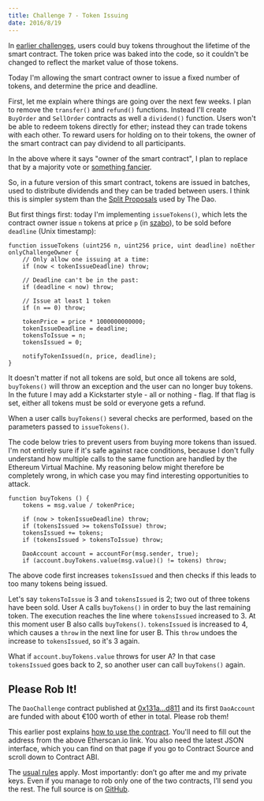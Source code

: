 ```yaml
---
title: Challenge 7 - Token Issuing
date: 2016/8/19
---
```


In [earlier challenges](https://dao-challenge.herokuapp.com/2016/08/08/recap-challenge-1-5/), users could buy tokens throughout the lifetime of the smart contract. The token price was baked into the code, so it couldn't be changed to reflect the market value of those tokens.

Today I'm allowing the smart contract owner to issue a fixed number of tokens, and determine the price and deadline.
<!-- more -->

First, let me explain where things are going over the next few weeks. I plan to remove the `transfer()` and `refund()` functions. Instead I'll create `BuyOrder` and `SellOrder` contracts as well a `dividend()` function. Users won't be able to redeem tokens directly for ether; instead they can trade tokens with each other. To reward users for holding on to their tokens, the owner of the smart contract can pay dividend to all participants.

In the above where it says "owner of the smart contract", I plan to replace that by a majority vote or [something fancier](https://blog.ethereum.org/2014/08/21/introduction-futarchy/).

So, in a future version of this smart contract, tokens are issued in batches, used to distribute dividends and they can be traded between users. I think this is simpler system than the [Split Proposals](https://daowiki.atlassian.net/wiki/display/DAO/How+to+split+the+DAO%3A+Step-by-Step) used by The Dao.

But first things first: today I'm implementing `issueTokens()`, which lets the contract owner issue `n` tokens at price `p` (in [szabo](http://ether.fund/tool/converter)), to be sold before `deadline` (Unix timestamp):

	function issueTokens (uint256 n, uint256 price, uint deadline) noEther onlyChallengeOwner {
		// Only allow one issuing at a time:
		if (now < tokenIssueDeadline) throw;

		// Deadline can't be in the past:
		if (deadline < now) throw;

		// Issue at least 1 token
		if (n == 0) throw;

		tokenPrice = price * 1000000000000;
		tokenIssueDeadline = deadline;
		tokensToIssue = n;
		tokensIssued = 0;

		notifyTokenIssued(n, price, deadline);
	}

It doesn't matter if not all tokens are sold, but once all tokens are sold, `buyTokens()` will throw an exception and the user can no longer buy tokens. In the future I may add a Kickstarter style - all or nothing - flag. If that flag is set, either all tokens must be sold or everyone gets a refund.

When a user calls `buyTokens()` several checks are performed, based on the parameters passed to `issueTokens()`.

The code below tries to prevent users from buying more tokens than issued. I'm not entirely sure if it's safe against race conditions, because I don't fully understand how multiple calls to the same function are handled by the Ethereum Virtual Machine. My reasoning below might therefore be completely wrong, in which case you may find interesting opportunities to attack.
		
	function buyTokens () {
		tokens = msg.value / tokenPrice;

		if (now > tokenIssueDeadline) throw;
		if (tokensIssued >= tokensToIssue) throw;		
		tokensIssued += tokens;
		if (tokensIssued > tokensToIssue) throw;

		DaoAccount account = accountFor(msg.sender, true);
		if (account.buyTokens.value(msg.value)() != tokens) throw;
	
The above code first increases `tokensIssued` and then checks if this leads to too many tokens being issued.

Let's say `tokensToIssue` is 3 and `tokensIssued` is 2; two out of three tokens have been sold. User A calls `buyTokens()` in order to buy the last remaining token. The execution reaches the line where `tokensIssued` increased to 3. At this moment user B also calls `buyTokens()`. `tokensIssued` is increased to 4, which causes a `throw` in the next line for user B. This `throw` undoes the increase to `tokensIssued`, so it's 3 again.

What if `account.buyTokens.value` throws for user A? In that case `tokensIssued` goes back to 2, so another user can call `buyTokens()` again.

## Please Rob It!

The `DaoChallenge` contract published at [0x131a...d811](https://etherscan.io/address/0x131a76478D2eef5cEAA28e93030eB8a8894aD811) and its first `DaoAccount` are funded with about €100 worth of ether in total. Please rob them!

This earlier post explains [how to use the contract](https://medium.com/@dao.challenge/challenge-5-segregated-funds-usability-6e749badb24d#.hy9rb52lu). You'll need to fill out the address from the above Etherscan.io link. You also need the latest JSON interface, which you can find on that page if you go to Contract Source and scroll down to Contract ABI.

The [usual rules](https://medium.com/@dao.challenge/challenge-1-296cb5dab68f) apply. Most importantly: don’t go after me and my private keys. Even if you manage to rob only one of the two contracts, I’ll send you the rest. The full source is on [GitHub](https://github.com/Sjors/dao-challenge/tree/challenge-7).
